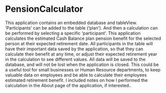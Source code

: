 # PensionCalculator


This application contains an embedded database and tableView. ‘Participants’ can be added to the table (‘plan’). And then a calculation can be performed by selecting a specific ‘participant’. This application calculates the estimated Cash Balance plan pension benefit for
the selected person at their expected retirement date. All participants in the table will have their important data saved by the application, so that they can calculate their benefit at any time, or adjust their expected retirement year in the calculation to see different values. All data will be saved to the database, and will not be lost when the application is closed. This could be a useful tool for small businesses or Human Resource departments, to keep valuable data on employees and be able to calculate their employees estimated retirement benefit.
I included notes on how I performed the calculation in the About page of the application, if interested..
